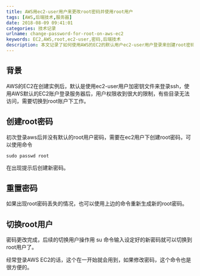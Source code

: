 ```yaml
---
title: AWS用ec2-user用户来更改root密码并使用root用户
tags: [AWS,后端技术,服务器]
date: 2018-08-09 09:41:01
categories: 技术记录
urlname: change-password-for-root-on-aws-ec2
keywords: EC2,AWS,root,ec2-user,密码,后端技术
description: 本文记录了如何使用AWS的EC2的默认用户ec2-user用户登录来创建root密码并切换到root登录的方法。
---
```

## 背景
AWS的EC2在创建实例后，默认是使用ec2-user用户加密钥文件来登录ssh，使用AWS默认的EC2账户登录服务器后，用户权限收到很大的限制，有些目录无法访问，需要切换到root账户下工作。
## 创建root密码
初次登录aws后并没有默认的root用户密码，需要在ec2用户下创建root密码，可以使用命令
<!--MORE-->
```
sudo passwd root
```
在出现提示后创建新密码。
## 重置密码
如果出现root密码丢失的情况，也可以使用上边的命令重新生成新的root密码。 
## 切换root用户
密码更改完成，后续的切换用户操作用 su 命令输入设定好的新密码就可以切换到root用户了。

经常登录AWS EC2的话，这个在一开始就会用到，如果修改密码，这个命令也是很方便的。